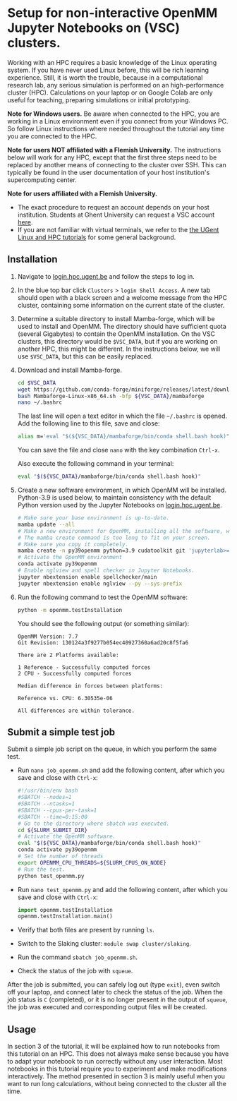 # Setup for non-interactive OpenMM Jupyter Notebooks on (VSC) clusters.

Working with an HPC requires a basic knowledge of the Linux operating system.
If you have never used Linux before, this will be rich learning experience.
Still, it is worth the trouble, because in a computational research lab, any serious simulation is performed on an high-performance cluster (HPC).
Calculations on your laptop or on Google Colab are only useful for teaching, preparing simulations or initial prototyping.

**Note for Windows users.**
Be aware when connected to the HPC, you are working in a Linux environment even if you connect from your Windows PC.
So follow Linux instructions where needed throughout the tutorial any time you are connected to the HPC.

**Note for users NOT affiliated with a Flemish University.**
The instructions below will work for any HPC, except that the first three steps need to be replaced by another means of connecting to the cluster over SSH.
This can typically be found in the user documentation of your host institution's supercomputing center.

**Note for users affiliated with a Flemish University.**
- The exact procedure to request an account depends on your host institution.
Students at Ghent University can request a VSC account [here](https://www.ugent.be/hpc/en/access/policy/access#Students).
- If you are not familiar with virtual terminals, we refer to the [the UGent Linux and HPC tutorials](https://www.ugent.be/hpc/en/support/documentation.htm) for some general background.


## Installation

1. Navigate to [login.hpc.ugent.be](https://login.hpc.ugent.be) and follow the steps to log in.

1. In the blue top bar click `Clusters` > `login Shell Access`.
   A new tab should open with a black screen and a welcome message from the HPC cluster,
   containing some information on the current state of the cluster.

1. Determine a suitable directory to install Mamba-forge, which will be used to install and OpenMM.
   The directory should have sufficient quota (several Gigabytes) to contain the OpenMM installation.
   On the VSC clusters, this directory would be `$VSC_DATA`, but if you are working on another HPC, this might be different.
   In the instructions below, we will use `$VSC_DATA`, but this can be easily replaced.

1. Download and install Mamba-forge.

   ```bash
   cd $VSC_DATA
   wget https://github.com/conda-forge/miniforge/releases/latest/download/Mambaforge-Linux-x86_64.sh
   bash Mambaforge-Linux-x86_64.sh -bfp ${VSC_DATA}/mambaforge
   nano ~/.bashrc
   ```

   The last line will open a text editor in which the file `~/.bashrc` is opened.
   Add the following line to this file, save and close:

   ```bash
   alias m='eval "$(${VSC_DATA}/mambaforge/bin/conda shell.bash hook)"'
   ```

   You can save the file and close `nano` with the key combination `Ctrl-x`.

   Also execute the following command in your terminal:
   ```bash
   eval "$(${VSC_DATA}/mambaforge/bin/conda shell.bash hook)"
   ```

1. Create a new software environment, in which OpenMM will be installed.
   Python-3.9 is used below, to maintain consistency with the default Python version used by the Jupyter Notebooks on [login.hpc.ugent.be](https://login.hpc.ugent.be).

   ```bash
   # Make sure your base environment is up-to-date.
   mamba update --all
   # Make a new environment for OpenMM, installing all the software, which takes some minutes.
   # The mamba create command is too long to fit on your screen.
   # Make sure you copy it completely.
   mamba create -n py39openmm python=3.9 cudatoolkit git 'jupyterlab>=3.4.4' numpy pandas scipy matplotlib ipympl rdkit openbabel openmm mdtraj nglview pymbar pdbfixer parmed jupyter_contrib_nbextensions
   # Activate the OpenMM environment
   conda activate py39openmm
   # Enable nglview and spell checker in Jupyter Notebooks.
   jupyter nbextension enable spellchecker/main
   jupyter nbextension enable nglview --py --sys-prefix
   ```

1. Run the following command to test the OpenMM software:

   ```bash
   python -m openmm.testInstallation
   ```

   You should see the following output (or something similar):

   ```
   OpenMM Version: 7.7
   Git Revision: 130124a3f9277b054ec40927360a6ad20c8f5fa6

   There are 2 Platforms available:

   1 Reference - Successfully computed forces
   2 CPU - Successfully computed forces

   Median difference in forces between platforms:

   Reference vs. CPU: 6.30535e-06

   All differences are within tolerance.
   ```


## Submit a simple test job

Submit a simple job script on the queue, in which you perform the same test.

- Run `nano job_openmm.sh` and add the following content, after which you save and close with `Ctrl-x`:

  ```bash
  #!/usr/bin/env bash
  #SBATCH --nodes=1
  #SBATCH --ntasks=1
  #SBATCH --cpus-per-task=1
  #SBATCH --time=0:15:00
  # Go to the directory where sbatch was executed.
  cd ${SLURM_SUBMIT_DIR}
  # Activate the OpenMM software.
  eval "$(${VSC_DATA}/mambaforge/bin/conda shell.bash hook)"
  conda activate py39openmm
  # Set the number of threads
  export OPENMM_CPU_THREADS=${SLURM_CPUS_ON_NODE}
  # Run the test.
  python test_openmm.py
  ```

- Run `nano test_openmm.py` and add the following content, after which you save and close with `Ctrl-x`:

  ```python
  import openmm.testInstallation
  openmm.testInstallation.main()
  ```

- Verify that both files are present by running `ls`.

- Switch to the Slaking cluster:
  `module swap cluster/slaking`.

- Run the command `sbatch job_openmm.sh`.

- Check the status of the job with `squeue`.

After the job is submitted, you can safely log out (type `exit`), even switch off your laptop, and connect later to check the status of the job.
When the job status is `C` (completed), or it is no longer present in the output of `squeue`, the job was executed and corresponding output files will be created.


## Usage

In section 3 of the tutorial, it will be explained how to run notebooks from this tutorial on an HPC.
This does not always make sense because you have to adapt your notebook to run correctly without any user interaction.
Most notebooks in this tutorial require you to experiment and make modifications interactively.
The method presented in section 3 is mainly useful when you want to run long calculations, without being connected to the cluster all the time.
